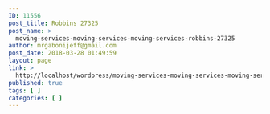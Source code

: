 ```yaml
---
ID: 11556
post_title: Robbins 27325
post_name: >
  moving-services-moving-services-moving-services-robbins-27325
author: mrgabonijeff@gmail.com
post_date: 2018-03-28 01:49:59
layout: page
link: >
  http://localhost/wordpress/moving-services-moving-services-moving-services-robbins-27325/
published: true
tags: [ ]
categories: [ ]
---
```

